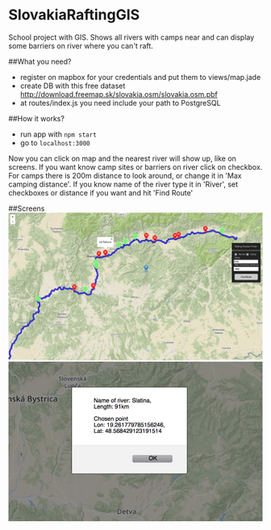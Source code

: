 # SlovakiaRaftingGIS
School project with GIS.
Shows all rivers with camps near and can display some barriers on river where you can't raft.

##What you need?
* register on mapbox for your credentials and put them to views/map.jade
* create DB with this free dataset http://download.freemap.sk/slovakia.osm/slovakia.osm.pbf
* at routes/index.js you need include your path to PostgreSQL

##How it works?
* run app with `npm start`
* go to `localhost:3000`

Now you can click on map and the nearest river will show up, like on screens. If you want know camp sites or barriers on river click on checkbox. For camps there is 200m distance to look around, or change it in 'Max camping distance'.
If you know name of the river type it in 'River', set checkboxes or distance if you want and hit 'Find Route'

##Screens
![GitHub Logo](https://github.com/robooo/SlovakiaRaftingGIS/blob/master/screens/logo_slovakia_1.png)
![GitHub Logo](https://github.com/robooo/SlovakiaRaftingGIS/blob/master/screens/logo_slovakia_2.png)
